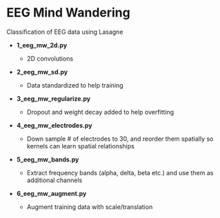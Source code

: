 # EEG Mind Wandering

Classification of EEG data using Lasagne

* **1_eeg_mw_2d.py**
  * 2D convolutions

* **2_eeg_mw_sd.py**
  * Data standardized to help training

* **3_eeg_mw_regularize.py**
  * Dropout and weight decay added to help overfitting

* **4_eeg_mw_electrodes.py**
  * Down sample # of electrodes to 30, and reorder them spatially so kernels can learn spatial relationships

* **5_eeg_mw_bands.py**
  * Extract frequency bands (alpha, delta, beta etc.) and use them as additional channels

* **6_eeg_mw_augment.py**
  * Augment training data with scale/translation
